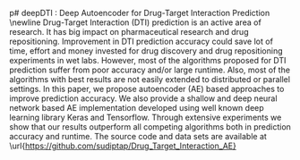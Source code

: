 p# deepDTI : Deep Autoencoder for Drug-Target Interaction Prediction \newline
Drug-Target Interaction (DTI) prediction is an active area of research. It has big impact on pharmaceutical research and drug repositioning. Improvement in DTI prediction accuracy could save lot of time, effort and money invested for drug discovery and drug repositioning experiments in wet labs. However, most of the algorithms proposed for DTI prediction suffer from poor accuracy and/or large runtime. Also, most of the algorithms with best results are not easily extended to distributed or parallel settings. In this paper, we propose autoencoder (AE) based approaches to improve prediction accuracy. We also provide a shallow and deep neural network based AE implementation developed using well known deep learning library Keras and Tensorflow. Through extensive experiments we show that our results outperform all competing algorithms both in prediction accuracy and runtime. The source code and data sets are available at \url{https://github.com/sudiptap/Drug_Target_Interaction_AE}
